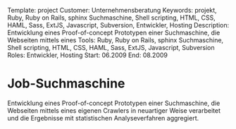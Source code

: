 Template: project
Customer: Unternehmensberatung
Keywords: projekt, Ruby, Ruby on Rails, sphinx Suchmaschine, Shell scripting, HTML, CSS, HAML, Sass, ExtJS, Javascript, Subversion, Entwickler, Hosting
Description: Entwicklung eines Proof-of-concept Prototypen einer Suchmaschine, die Webseiten mittels eines
Tools: Ruby, Ruby on Rails, sphinx Suchmaschine, Shell scripting, HTML, CSS, HAML, Sass, ExtJS, Javascript, Subversion
Roles: Entwickler, Hosting
Start: 06.2009
End: 08.2009

# Job-Suchmaschine

Entwicklung eines Proof-of-concept Prototypen einer Suchmaschine, die Webseiten mittels eines eigenen Crawlers in neuartiger Weise verarbeitet und die Ergebnisse mit statistischen Analyseverfahren aggregiert.


